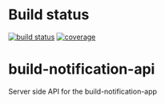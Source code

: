 # Build status
[![build status](https://travis-ci.org/addi90/build-notification-api.svg?branch=master)](https://travis-ci.org/addi90/build-notification-api)
[![coverage](https://codecov.io/github/addi90/build-notification-api/coverage.svg?precision=0)](https://codecov.io/github/addi90/build-notification-api/coverage)

# build-notification-api
Server side API for the build-notification-app
